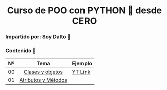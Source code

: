 <h1 align="center">Curso de POO con PYTHON 🐍 desde CERO</h1>

### Impartido por: [Soy Dalto](https://youtu.be/HtKqSJX7VoM)  🔗 

### Contenido 🫙

| Nº   | Tema                                                      | Ejemplo 
|------|:---------------------------------------------------------:|--------------|  
| 00  |  [Clases y objetos](./0-clases_y_objetos.py)               | [YT Link](https://youtu.be/HtKqSJX7VoM?t=899) |
| 01  |  [Atributos y Métodos](./1-attributos_y_constructor.py)|
 